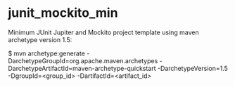 # junit_mockito_min
Minimum JUnit Jupiter and Mockito project template using maven archetype version 1.5:

$ mvn archetype:generate -DarchetypeGroupId=org.apache.maven.archetypes -DarchetypeArtifactId=maven-archetype-quickstart -DarchetypeVersion=1.5 -DgroupId=<group_id> -DartifactId=<artifact_id>


